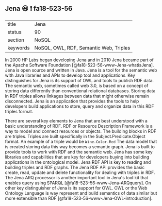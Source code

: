 ## Jena :smiley: :exclamation: fa18-523-56


|          |          |
| -------- | -------- |
| title    | Jena     | 
| status   | 90       |
| section  | NoSQL    |
| keywords | NoSQL, OWL, RDF, Semantic Web, Triples    |

 
In 2000 HP Labs began developing Jena and in 2010 Jena became part of the
Apache Software Foundation [@fa18-523-56-www-Jena-whatisJena]. Jena is open
source and written in Java. Jena is a tool for the semantic web with Java 
libraries and APIs to develop tool and applications. Key distinguishes for 
Jena is its support of OWL and tools to publish RDF data. The semantic web, 
sometimes called web 3.0, is based on a concept of storing data 
differently than conventional relational databases. Storing data in RDF 
triples allows linkages between data that might otherwise remain disconnected. 
Jena is an application that provides the tools to help developers build 
applications to store, query and organize data in this RDF triples format.

There are several key elements to Jena that are best understood with a basic 
understanding of RDF. RDF or Resource Description Framework is a way to model 
and connect resources or objects. The building blocks in RDF are triples. 
Triples are built specifically in the Subject.Predicate.Object format. 
An example of a triple would be `Wine.Color.Red` The data model that is 
created storing data this way becomes a semantic graph. Jena is built to 
provide tools to work with RDF and the semantic web. Jena has some key 
libraries and capabilities that are key for developers buying into 
building applications in the ontological model. Jena RDF API is key to 
reading and building triples and RDF graphs. The Jena RDF API provides the 
basic create, read, update and delete functionality for dealing with triples 
in RDF. The Jena ARQ processor is another important tool in Jena's tool kit 
that enables query using SPARQL [@fa18-523-56-www-Jena-ARQquery]. 
On other key distinguisher of Jena is its support for OWL. OWL or the Web 
Ontology Language is way represent and build semantics of data similar but
more extensible than RDF [@fa18-523-56-www-Jena-OWL-introduction].



